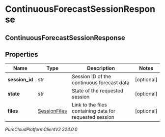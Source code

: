 # ContinuousForecastSessionResponse

## ContinuousForecastSessionResponse

## Properties

|Name | Type | Description | Notes|
|------------ | ------------- | ------------- | -------------|
| **session_id** | str | Session ID of the continuous forecast data | [optional] |
| **state** | str | State of the requested session | [optional] |
| **files** | [SessionFiles](SessionFiles) | Link to the files containing data for requested session | [optional] |



_PureCloudPlatformClientV2 224.0.0_
